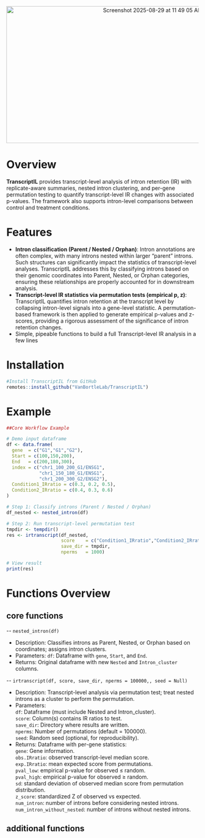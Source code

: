 
<p align="center">
  <img width="752" height="358" alt="Screenshot 2025-08-29 at 11 49 05 AM"
       src="https://github.com/user-attachments/assets/d94f2ace-ab4a-4d5c-91e0-dab35c45ce0b" />
</p>


# Overview
**TranscriptIL** provides transcript-level analysis of intron retention (IR) with replicate-aware summaries, nested intron clustering, and per-gene permutation testing to quantify transcript-level IR changes with associated p-values. The framework also supports intron-level comparisons between control and treatment conditions.

# Features
- **Intron classification (Parent / Nested / Orphan)**: Intron annotations are often complex, with many introns nested within larger “parent” introns. Such structures can significantly impact the statistics of transcript-level analyses. TranscriptIL addresses this by classifying introns based on their genomic coordinates into Parent, Nested, or Orphan categories, ensuring these relationships are properly accounted for in downstream analysis.
- **Transcript-level IR statistics via permutation tests (empirical p, z)**: TranscriptIL quantifies intron retention at the transcript level by collapsing intron-level signals into a gene-level statistic. A permutation-based framework is then applied to generate empirical p-values and z-scores, providing a rigorous assessment of the significance of intron retention changes.
- Simple, pipeable functions to build a full Transcript-level IR analysis in a few lines

# Installation
```r
#Install TranscriptIL from GitHub
remotes::install_github("VanBortleLab/TranscriptIL")
```

# Example
```r
##Core Workflow Example

# Demo input dataframe
df <- data.frame(
  gene  = c("G1","G1","G2"),
  Start = c(100,150,200),
  End   = c(200,180,300),
  index = c("chr1_100_200_G1/ENSG1",
            "chr1_150_180_G1/ENSG1",
            "chr1_200_300_G2/ENSG2"),
  Condition1_IRratio = c(0.3, 0.2, 0.5),
  Condition2_IRratio = c(0.4, 0.3, 0.6)
)

# Step 1: Classify introns (Parent / Nested / Orphan)
df_nested <- nested_intron(df)

# Step 2: Run transcript-level permutation test
tmpdir <- tempdir()
res <- irtranscript(df_nested, 
                    score    = c("Condition1_IRratio","Condition2_IRratio"), 
                    save_dir = tmpdir,
                    nperms   = 1000)

# View result
print(res)
```
# Functions Overview
## core functions
-- `nested_intron(df)`
- Description: Classifies introns as Parent, Nested, or Orphan based on coordinates; assigns intron clusters.
- Parameters:
`df`: Dataframe with `gene`, `Start`, and `End`.
- Returns: Original dataframe with new `Nested` and `Intron_cluster` columns.

-- `irtranscript(df, score, save_dir, nperms = 100000,, seed = Null)`
- Description: Transcript-level analysis via permutation test; treat nested introns as a cluster to perform the permutation.
- Parameters:<br>
`df`: Dataframe (must include Nested and Intron_cluster). <br>
`score`: Column(s) contains IR ratios to test. <br>
`save_dir`: Directory where results are written. <br>
`nperms`: Number of permutations (default = 100000). <br>
`seed`: Random seed (optional, for reproducibility).<br>
- Returns: Dataframe with per-gene statistics: <br>
`gene`: Gene information. <br>
`obs.IRratio`: observed transcript-level median score. <br>
`exp.IRratio`: mean expected score from permutations. <br>
`pval_low`: empirical p-value for observed ≤ random. <br>
`pval_high`: empirical p-value for observed ≥ random. <br>
`sd`: standard deviation of observed median score from permutation distribution. <br>
`z_score`: standardized Z of observed vs expected. <br>
`num_intron`: number of introns before considering nested introns. <br>
`num_intron_without_nested`: number of introns without nested introns. <br>


## additional functions

